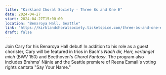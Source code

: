 ```yaml
---
title: "Kirkland Choral Society - Three Bs and One E"
date: 2024-04-27
start: 2024-04-27T15:00:00
location: "Benaroya Hall, Seattle"
link: "https://kirklandchoralsociety.ticketspice.com/three-bs-and-one-e"
draft: false
---
```


Join Cary for his Benaroya Hall debut! In addition to his role as a guest chorister, Cary will be featured in trios in Bach's *Nach dir, Herr, verlanget mich* (BWV 150) and Beethoven's *Choral Fantasy*. The program also includes Brahms' Nänie and the Seattle premiere of Reena Esmail's voting rights cantata "Say Your Name."
